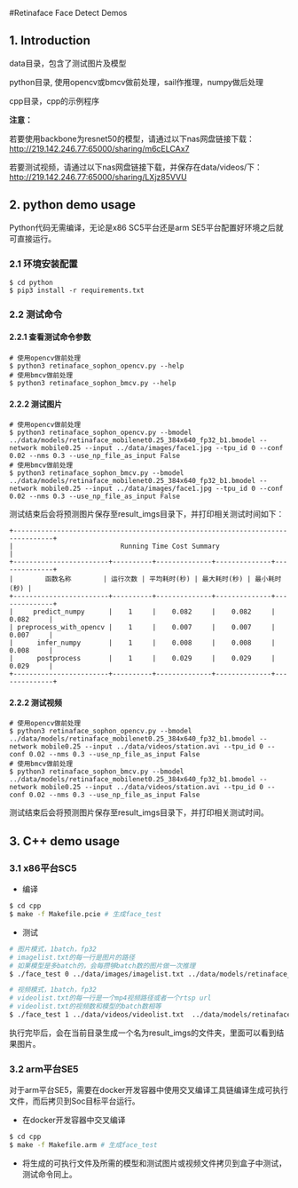 #Retinaface Face Detect Demos
## 1. Introduction
data目录，包含了测试图片及模型

python目录, 使用opencv或bmcv做前处理，sail作推理，numpy做后处理

cpp目录，cpp的示例程序

**注意：**

若要使用backbone为resnet50的模型，请通过以下nas网盘链接下载：http://219.142.246.77:65000/sharing/m6cELCAx7

若要测试视频，请通过以下nas网盘链接下载，并保存在data/videos/下：http://219.142.246.77:65000/sharing/LXjz85VVU


## 2. python demo usage

Python代码无需编译，无论是x86 SC5平台还是arm SE5平台配置好环境之后就可直接运行。

### 2.1  环境安装配置

``` shell
$ cd python
$ pip3 install -r requirements.txt
```

### 2.2  测试命令
#### 2.2.1 查看测试命令参数
``` shell
# 使用opencv做前处理
$ python3 retinaface_sophon_opencv.py --help
# 使用bmcv做前处理
$ python3 retinaface_sophon_bmcv.py --help
```

#### 2.2.2  测试图片

``` shell
# 使用opencv做前处理
$ python3 retinaface_sophon_opencv.py --bmodel ../data/models/retinaface_mobilenet0.25_384x640_fp32_b1.bmodel --network mobile0.25 --input ../data/images/face1.jpg --tpu_id 0 --conf 0.02 --nms 0.3 --use_np_file_as_input False
# 使用bmcv做前处理
$ python3 retinaface_sophon_bmcv.py --bmodel ../data/models/retinaface_mobilenet0.25_384x640_fp32_b1.bmodel --network mobile0.25 --input ../data/images/face1.jpg --tpu_id 0 --conf 0.02 --nms 0.3 --use_np_file_as_input False
```
测试结束后会将预测图片保存至result_imgs目录下，并打印相关测试时间如下：
``` shell
+--------------------------------------------------------------------------------+
|                           Running Time Cost Summary                            |
+------------------------+----------+--------------+--------------+--------------+
|        函数名称        | 运行次数 | 平均耗时(秒) | 最大耗时(秒) | 最小耗时(秒) |
+------------------------+----------+--------------+--------------+--------------+
|     predict_numpy      |    1     |    0.082     |    0.082     |    0.082     |
| preprocess_with_opencv |    1     |    0.007     |    0.007     |    0.007     |
|      infer_numpy       |    1     |    0.008     |    0.008     |    0.008     |
|      postprocess       |    1     |    0.029     |    0.029     |    0.029     |
+------------------------+----------+--------------+--------------+--------------+
```
#### 2.2.2  测试视频
``` shell
# 使用opencv做前处理
$ python3 retinaface_sophon_opencv.py --bmodel ../data/models/retinaface_mobilenet0.25_384x640_fp32_b1.bmodel --network mobile0.25 --input ../data/videos/station.avi --tpu_id 0 --conf 0.02 --nms 0.3 --use_np_file_as_input False
# 使用bmcv做前处理
$ python3 retinaface_sophon_bmcv.py --bmodel ../data/models/retinaface_mobilenet0.25_384x640_fp32_b1.bmodel --network mobile0.25 --input ../data/videos/station.avi --tpu_id 0 --conf 0.02 --nms 0.3 --use_np_file_as_input False
```
测试结束后会将预测图片保存至result_imgs目录下，并打印相关测试时间。

## 3. C++ demo usage

### 3.1 x86平台SC5
- 编译

```bash
$ cd cpp
$ make -f Makefile.pcie # 生成face_test
```

- 测试
```bash
# 图片模式，1batch，fp32
# imagelist.txt的每一行是图片的路径
# 如果模型是多batch的，会每攒够batch数的图片做一次推理
$ ./face_test 0 ../data/images/imagelist.txt ../data/models/retinaface_mobilenet0.25_384x640_fp32_b1.bmodel

# 视频模式，1batch，fp32
# videolist.txt的每一行是一个mp4视频路径或者一个rtsp url
# videolist.txt的视频数和模型的batch数相等
$ ./face_test 1 ../data/videos/videolist.txt  ../data/models/retinaface_mobilenet0.25_384x640_fp32_b1.bmodel
```
执行完毕后，会在当前目录生成一个名为result_imgs的文件夹，里面可以看到结果图片。

### 3.2 arm平台SE5

对于arm平台SE5，需要在docker开发容器中使用交叉编译工具链编译生成可执行文件，而后拷贝到Soc目标平台运行。

- 在docker开发容器中交叉编译
```bash
$ cd cpp
$ make -f Makefile.arm # 生成face_test
```

- 将生成的可执行文件及所需的模型和测试图片或视频文件拷贝到盒子中测试，测试命令同上。